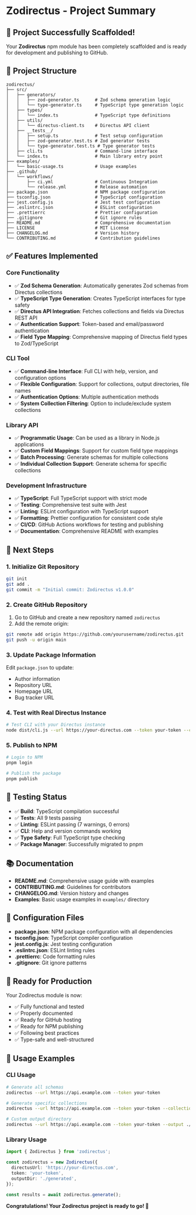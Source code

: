 # Zodirectus - Project Summary

## 🎉 Project Successfully Scaffolded!

Your **Zodirectus** npm module has been completely scaffolded and is ready for development and publishing to GitHub.

## 📁 Project Structure

```
zodirectus/
├── src/
│   ├── generators/
│   │   ├── zod-generator.ts      # Zod schema generation logic
│   │   └── type-generator.ts     # TypeScript type generation logic
│   ├── types/
│   │   └── index.ts              # TypeScript type definitions
│   ├── utils/
│   │   └── directus-client.ts    # Directus API client
│   ├── __tests__/
│   │   ├── setup.ts              # Test setup configuration
│   │   ├── zod-generator.test.ts # Zod generator tests
│   │   └── type-generator.test.ts # Type generator tests
│   ├── cli.ts                    # Command-line interface
│   └── index.ts                  # Main library entry point
├── examples/
│   └── basic-usage.ts            # Usage examples
├── .github/
│   └── workflows/
│       ├── ci.yml                # Continuous Integration
│       └── release.yml           # Release automation
├── package.json                  # NPM package configuration
├── tsconfig.json                 # TypeScript configuration
├── jest.config.js                # Jest test configuration
├── .eslintrc.json                # ESLint configuration
├── .prettierrc                   # Prettier configuration
├── .gitignore                    # Git ignore rules
├── README.md                     # Comprehensive documentation
├── LICENSE                       # MIT License
├── CHANGELOG.md                  # Version history
└── CONTRIBUTING.md               # Contribution guidelines
```

## ✅ Features Implemented

### Core Functionality
- ✅ **Zod Schema Generation**: Automatically generates Zod schemas from Directus collections
- ✅ **TypeScript Type Generation**: Creates TypeScript interfaces for type safety
- ✅ **Directus API Integration**: Fetches collections and fields via Directus REST API
- ✅ **Authentication Support**: Token-based and email/password authentication
- ✅ **Field Type Mapping**: Comprehensive mapping of Directus field types to Zod/TypeScript

### CLI Tool
- ✅ **Command-line Interface**: Full CLI with help, version, and configuration options
- ✅ **Flexible Configuration**: Support for collections, output directories, file names
- ✅ **Authentication Options**: Multiple authentication methods
- ✅ **System Collection Filtering**: Option to include/exclude system collections

### Library API
- ✅ **Programmatic Usage**: Can be used as a library in Node.js applications
- ✅ **Custom Field Mappings**: Support for custom field type mappings
- ✅ **Batch Processing**: Generate schemas for multiple collections
- ✅ **Individual Collection Support**: Generate schema for specific collections

### Development Infrastructure
- ✅ **TypeScript**: Full TypeScript support with strict mode
- ✅ **Testing**: Comprehensive test suite with Jest
- ✅ **Linting**: ESLint configuration with TypeScript support
- ✅ **Formatting**: Prettier configuration for consistent code style
- ✅ **CI/CD**: GitHub Actions workflows for testing and publishing
- ✅ **Documentation**: Comprehensive README with examples

## 🚀 Next Steps

### 1. Initialize Git Repository
```bash
git init
git add .
git commit -m "Initial commit: Zodirectus v1.0.0"
```

### 2. Create GitHub Repository
1. Go to GitHub and create a new repository named `zodirectus`
2. Add the remote origin:
```bash
git remote add origin https://github.com/yourusername/zodirectus.git
git push -u origin main
```

### 3. Update Package Information
Edit `package.json` to update:
- Author information
- Repository URL
- Homepage URL
- Bug tracker URL

### 4. Test with Real Directus Instance
```bash
# Test CLI with your Directus instance
node dist/cli.js --url https://your-directus.com --token your-token --collections users,posts
```

### 5. Publish to NPM
```bash
# Login to NPM
pnpm login

# Publish the package
pnpm publish
```

## 🧪 Testing Status

- ✅ **Build**: TypeScript compilation successful
- ✅ **Tests**: All 9 tests passing
- ✅ **Linting**: ESLint passing (7 warnings, 0 errors)
- ✅ **CLI**: Help and version commands working
- ✅ **Type Safety**: Full TypeScript type checking
- ✅ **Package Manager**: Successfully migrated to pnpm

## 📚 Documentation

- **README.md**: Comprehensive usage guide with examples
- **CONTRIBUTING.md**: Guidelines for contributors
- **CHANGELOG.md**: Version history and changes
- **Examples**: Basic usage examples in `examples/` directory

## 🔧 Configuration Files

- **package.json**: NPM package configuration with all dependencies
- **tsconfig.json**: TypeScript compiler configuration
- **jest.config.js**: Jest testing configuration
- **.eslintrc.json**: ESLint linting rules
- **.prettierrc**: Code formatting rules
- **.gitignore**: Git ignore patterns

## 🎯 Ready for Production

Your Zodirectus module is now:
- ✅ Fully functional and tested
- ✅ Properly documented
- ✅ Ready for GitHub hosting
- ✅ Ready for NPM publishing
- ✅ Following best practices
- ✅ Type-safe and well-structured

## 🚀 Usage Examples

### CLI Usage
```bash
# Generate all schemas
zodirectus --url https://api.example.com --token your-token

# Generate specific collections
zodirectus --url https://api.example.com --token your-token --collections users,posts

# Custom output directory
zodirectus --url https://api.example.com --token your-token --output ./types
```

### Library Usage
```typescript
import { Zodirectus } from 'zodirectus';

const zodirectus = new Zodirectus({
  directusUrl: 'https://your-directus.com',
  token: 'your-token',
  outputDir: './generated',
});

const results = await zodirectus.generate();
```

**Congratulations! Your Zodirectus project is ready to go! 🎉**
